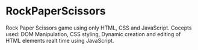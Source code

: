 # RockPaperScissors

Rock Paper Scissors game using only HTML, CSS and JavaScript.
Cocepts used: DOM Manipulation, CSS styling, Dynamic creation and editing of HTML elements realt time using JavaScript.

